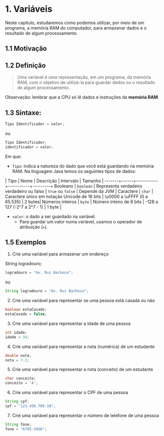 # 1. Variáveis

Neste capítulo, estudaremos como podemos utilizar, por meio de um programa, a
memória RAM do computador, para armazenar dados e o resultado de algum
processamento.


## 1.1 Motivação

## 1.2 Definição

> Uma variável é uma representação, em um programa, da memória RAM, com o
objetivo de utilizá-la para guardar dados ou o resultado de algum processamento.

Observação: lembrar que a CPU só lê dados e instruções da **memória RAM**.


## 1.3 Sintaxe:

```java
Tipo Identificador = valor;
```
ou

```java
Tipo Identificador;
identificador = valor;
```

Em que:
* `Tipo`: indica a natureza do dado que você está guardando na memória RAM. Na
linguagem Java temos os seguintes tipos de dados:

| Tipo | Nome | Descrição | Intervalo | Tamanho |
-------+------+-----------+-----------+---------+
Booleano | `boolean` | Representa verdadeiro verdadeiro ou falso | `true` ou `false` | Depende da JVM |
Caractere | `char` | Caractere único em notação Unicode de 16 bits | \u0000 a \uFFFF (0 a 65.535) | 2 bytes|
Números inteiros | `byte` | Número inteiro de 8 bits | -128 a  127 (-2^7 a 2^7 - 1) | 1 byte |

* `valor`: o dado a ser guardado na variável.
  * Para guardar um valor numa variável, usamos o operador de atribuição (`=`).


## 1.5 Exemplos

1. Crie uma variável para armazenar um endereço

String logradouro;
```java
logradouro = "Av. Rui Barbosa";
```
ou

```java
String logradouro = "Av. Rui Barbosa";
```

2. Crie uma variável para representar se uma pessoa está casada ou não

```java
boolean estaCasado;
estaCasado = false;
```

3. Crie uma variável para representar a idade de uma pessoa

```java
int idade;
idade = 34;
```

4. Crie uma variável para representar a nota (numérica) de um estudante

```java
double nota;
nota = 7.2;
```

5. Crie uma variável para representar a nota (conceito) de um estudante

```java
char conceito;
conceito = 'A';
```

6. Crie uma variável para representar o CPF de uma pessoa

```java
String cpf;
cpf = "123.456.789-10";
```

7. Crie uma variável para representar o número de telefone de uma pessoa

```java
String fone;
fone = "6785-3456";
```
